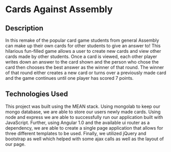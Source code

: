 # Cards Against Assembly

## Description

In this remake of the popular card game students from general Assembly can make up their own cards for other students to give an answer to!  This hilarious fun-filled game allows a user to create new cards and view other cards made by other students.  Once a card is viewed, each other player writes down an answer to the card shown and the person who chose the card then chooses the best answer as the winner of that round.  The winner of that round either creates a new card or turns over a previously made card and the game continues until one player has scored 7 points.

## Technologies Used 

This project was built using the MEAN stack.  Using mongolab to keep our mongo database, we are able to store our users newly made cards.  Using node and express we are able to successfully run our application built with JavaScript.  Further, using Angular 1.0 and the available ui router as a dependency, we are able to create a single page application that allows for three different templates to be used. Finally, we utilized jQuery and bootstrap as well which helped with some ajax calls as well as the layout of our page.  